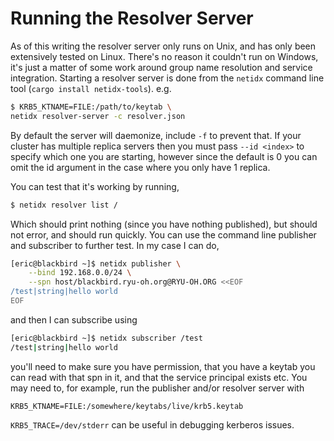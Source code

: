 # Running the Resolver Server

As of this writing the resolver server only runs on Unix, and has only
been extensively tested on Linux. There's no reason it couldn't run on
Windows, it's just a matter of some work around group name resolution
and service integration. Starting a resolver server is done from the
`netidx` command line tool (`cargo install netidx-tools`). e.g.

``` bash
$ KRB5_KTNAME=FILE:/path/to/keytab \
netidx resolver-server -c resolver.json
```

By default the server will daemonize, include `-f` to prevent that. If
your cluster has multiple replica servers then you must pass `--id
<index>` to specify which one you are starting, however since the
default is 0 you can omit the id argument in the case where you only
have 1 replica.

You can test that it's working by running,

``` bash
$ netidx resolver list /
```

Which should print nothing (since you have nothing published), but
should not error, and should run quickly. You can use the command line
publisher and subscriber to further test. In my case I can do,

``` bash
[eric@blackbird ~]$ netidx publisher \
    --bind 192.168.0.0/24 \
    --spn host/blackbird.ryu-oh.org@RYU-OH.ORG <<EOF
/test|string|hello world
EOF
```

and then I can subscribe using

``` bash
[eric@blackbird ~]$ netidx subscriber /test
/test|string|hello world
```

you'll need to make sure you have permission, that you have a keytab
you can read with that spn in it, and that the service principal
exists etc. You may need to, for example, run the publisher and/or
resolver server with

`KRB5_KTNAME=FILE:/somewhere/keytabs/live/krb5.keytab`

`KRB5_TRACE=/dev/stderr` can be useful in debugging kerberos issues.
